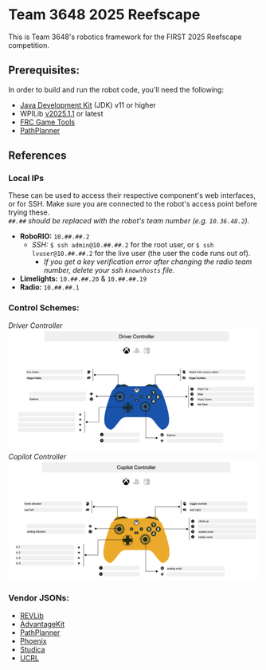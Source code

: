 # Team 3648 2025 Reefscape
This is Team 3648's robotics framework for the FIRST 2025 Reefscape competition.

## Prerequisites:
In order to build and run the robot code, you'll need the following:
- [Java Development Kit](https://www.oracle.com/java/technologies/downloads/) (JDK) v11 or higher
- WPILib [v2025.1.1](https://github.com/wpilibsuite/allwpilib/releases/tag/v2025.1.1) or latest
- [FRC Game Tools](https://www.ni.com/en/support/downloads/drivers/download.frc-game-tools.html#553883)
- [PathPlanner](https://github.com/mjansen4857/pathplanner/releases/tag/v2025.1.1)

## References
### Local IPs

These can be used to access their respective component's web interfaces, or for SSH. Make sure you are connected to the robot's access point before trying these. \
*`##.##` should be replaced with the robot's team number (e.g. `10.36.48.2`).*
- **RoboRIO:** `10.##.##.2` 
    - *SSH:* `$ ssh admin@10.##.##.2` for the root user, or `$ ssh lvuser@10.##.##.2` for the live user (the user the code runs out of).
        - *If you get a key verification error after changing the radio team number, delete your ssh `knownhosts` file.*
- **Limelights:** `10.##.##.20` & `10.##.##.19`
- **Radio:** `10.##.##.1`

### Control Schemes:

*Driver Controller* \
![Driver Controller control layout](assets/DriverController.png) \
*Copilot Controller* 
![Copilot Controller control layout](assets/CopilotController.png)

### Vendor JSONs:
- [REVLib](https://software-metadata.revrobotics.com/REVLib-2025.json)
- [AdvantageKit](https://github.com/Mechanical-Advantage/AdvantageKit/releases/latest/download/AdvantageKit.json)
- [PathPlanner](https://3015rangerrobotics.github.io/pathplannerlib/PathplannerLib.json)
- [Phoenix](https://maven.ctr-electronics.com/release/)
- [Studica](https://dev.studica.com/releases/2025/Studica-2025.0.0.json)
- [UCRL](https://raw.githubusercontent.com/Mechanical-Advantage/URCL/maven/URCL.json)
